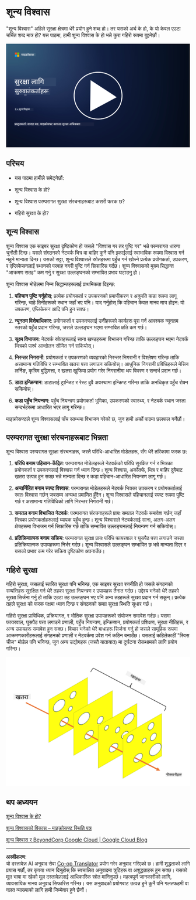 <!--
CO_OP_TRANSLATOR_METADATA:
{
  "original_hash": "75f77f972d2233c584f87c1eb96c983b",
  "translation_date": "2025-09-03T23:46:19+00:00",
  "source_file": "1.5 Zero trust.md",
  "language_code": "ne"
}
-->
# शून्य विश्वास

"शून्य विश्वास" अहिले सुरक्षा क्षेत्रमा धेरै प्रयोग हुने शब्द हो। तर यसको अर्थ के हो, के यो केवल एउटा चर्चित शब्द मात्र हो? यस पाठमा, हामी शून्य विश्वास के हो भन्ने कुरा गहिरो रूपमा बुझ्नेछौं।

[![भिडियो हेर्नुहोस्](../../translated_images/1-5_placeholder.36b707a8de54c96991f42d1e0a5979771993f470834d818e581c8de8c447bc5b.ne.png)](https://learn-video.azurefd.net/vod/player?id=ee1551cc-e7a5-4db6-a897-c286abe68a69)

## परिचय

 - यस पाठमा हामीले समेट्नेछौं:
   
   
 - शून्य विश्वास के हो?

   
  

 - शून्य विश्वास परम्परागत सुरक्षा संरचनाहरूबाट कसरी फरक छ?

   
   

 - गहिरो सुरक्षा के हो?

## शून्य विश्वास

शून्य विश्वास एक साइबर सुरक्षा दृष्टिकोण हो जसले "विश्वास गर तर पुष्टि गर" भन्ने परम्परागत धारणा चुनौती दिन्छ। यसले संगठनको नेटवर्क भित्र वा बाहिर कुनै पनि इकाईलाई स्वाभाविक रूपमा विश्वास गर्न नहुने मान्यता दिन्छ। यसको सट्टा, शून्य विश्वासले स्रोतहरूमा पहुँच गर्न खोज्ने प्रत्येक प्रयोगकर्ता, उपकरण, र एप्लिकेसनलाई स्थानको परवाह नगरी पुष्टि गर्न सिफारिस गर्दछ। शून्य विश्वासको मुख्य सिद्धान्त "आक्रमण सतह" कम गर्नु र सुरक्षा उल्लङ्घनको सम्भावित प्रभाव घटाउनु हो।

शून्य विश्वास मोडेलमा निम्न सिद्धान्तहरूलाई प्राथमिकता दिइन्छ:

1. **पहिचान पुष्टि गर्नुहोस्**: प्रत्येक प्रयोगकर्ता र उपकरणको प्रमाणीकरण र अनुमति कडा रूपमा लागू गरिन्छ, चाहे तिनीहरूको स्थान जहाँ भए पनि। याद गर्नुहोस् कि पहिचान केवल मानव मात्र होइन: यो उपकरण, एप्लिकेसन आदि पनि हुन सक्छ।

2. **न्यूनतम विशेषाधिकार**: प्रयोगकर्ता र उपकरणलाई उनीहरूको कार्यहरू पूरा गर्न आवश्यक न्यूनतम स्तरको पहुँच प्रदान गरिन्छ, जसले उल्लङ्घन भएमा सम्भावित क्षति कम गर्छ।

3. **सूक्ष्म विभाजन**: नेटवर्क स्रोतहरूलाई साना खण्डहरूमा विभाजन गरिन्छ ताकि उल्लङ्घन भएमा नेटवर्क भित्रको पार्श्व आन्दोलन सीमित गर्न सकियोस्।

4. **निरन्तर निगरानी**: प्रयोगकर्ता र उपकरणको व्यवहारको निरन्तर निगरानी र विश्लेषण गरिन्छ ताकि असामान्य गतिविधि र सम्भावित खतरा पत्ता लगाउन सकियोस्। आधुनिक निगरानी प्रविधिहरूले मेसिन लर्निङ, कृत्रिम बुद्धिमत्ता, र खतरा खुफिया प्रयोग गरेर निगरानीमा थप विवरण र सन्दर्भ प्रदान गर्छ।

5. **डाटा इन्क्रिप्शन**: डाटालाई ट्रान्जिट र रेस्ट दुवै अवस्थामा इन्क्रिप्ट गरिन्छ ताकि अनधिकृत पहुँच रोक्न सकियोस्।

6. **कडा पहुँच नियन्त्रण**: पहुँच नियन्त्रण प्रयोगकर्ता भूमिका, उपकरणको स्वास्थ्य, र नेटवर्क स्थान जस्ता सन्दर्भहरूमा आधारित भएर लागू गरिन्छ।

माइक्रोसफ्टले शून्य विश्वासलाई पाँच स्तम्भमा विभाजन गरेको छ, जुन हामी अर्को पाठमा छलफल गर्नेछौं।

## परम्परागत सुरक्षा संरचनाहरूबाट भिन्नता

शून्य विश्वास परम्परागत सुरक्षा संरचनाहरू, जस्तै परिधि-आधारित मोडेलहरू, सँग धेरै तरिकामा फरक छ:

1. **परिधि बनाम पहिचान-केंद्रित**: परम्परागत मोडेलहरूले नेटवर्कको परिधि सुरक्षित गर्न र भित्रका प्रयोगकर्ता र उपकरणलाई विश्वास गर्न ध्यान दिन्छ। शून्य विश्वास, अर्कोतर्फ, भित्र र बाहिर दुवैबाट खतरा उत्पन्न हुन सक्छ भन्ने मान्यता दिन्छ र कडा पहिचान-आधारित नियन्त्रण लागू गर्छ।

2. **अन्तर्निहित बनाम स्पष्ट विश्वास**: परम्परागत मोडेलहरूले नेटवर्क भित्रका उपकरण र प्रयोगकर्तालाई स्वतः विश्वास गर्छन् जबसम्म अन्यथा प्रमाणित हुँदैन। शून्य विश्वासले पहिचानलाई स्पष्ट रूपमा पुष्टि गर्छ र असामान्य गतिविधिको लागि निरन्तर निगरानी गर्छ।

3. **समतल बनाम विभाजित नेटवर्क**: परम्परागत संरचनाहरूले प्रायः समतल नेटवर्क समावेश गर्छन् जहाँ भित्रका प्रयोगकर्ताहरूलाई व्यापक पहुँच हुन्छ। शून्य विश्वासले नेटवर्कलाई साना, अलग-अलग क्षेत्रहरूमा विभाजन गर्न सिफारिस गर्छ ताकि सम्भावित उल्लङ्घनलाई नियन्त्रण गर्न सकियोस्।

4. **प्रतिक्रियात्मक बनाम सक्रिय**: परम्परागत सुरक्षा प्रायः परिधि फायरवाल र घुसपैठ पत्ता लगाउने जस्ता प्रतिक्रियात्मक उपायहरूमा निर्भर गर्दछ। शून्य विश्वासले उल्लङ्घन सम्भावित छ भन्ने मान्यता दिएर र यसको प्रभाव कम गरेर सक्रिय दृष्टिकोण अपनाउँछ।

## गहिरो सुरक्षा

गहिरो सुरक्षा, जसलाई स्तरित सुरक्षा पनि भनिन्छ, एक साइबर सुरक्षा रणनीति हो जसले संगठनको सम्पत्तिहरू सुरक्षित गर्न धेरै तहका सुरक्षा नियन्त्रण र उपायहरू तैनात गर्दछ। उद्देश्य भनेको धेरै तहको सुरक्षा सिर्जना गर्नु हो ताकि एउटा तह उल्लङ्घन भए पनि अन्य तहहरूले सुरक्षा प्रदान गर्न सकून्। प्रत्येक तहले सुरक्षा को फरक पक्षमा ध्यान दिन्छ र संगठनको समग्र सुरक्षा स्थिति सुधार गर्छ।

गहिरो सुरक्षा प्राविधिक, प्रक्रियागत, र भौतिक सुरक्षा उपायहरूको संयोजन समावेश गर्दछ। यसमा फायरवाल, घुसपैठ पत्ता लगाउने प्रणाली, पहुँच नियन्त्रण, इन्क्रिप्शन, प्रयोगकर्ता प्रशिक्षण, सुरक्षा नीतिहरू, र अन्य उपायहरू समावेश हुन सक्छ। विचार भनेको धेरै बाधाहरू सिर्जना गर्नु हो जसले सामूहिक रूपमा आक्रमणकारीहरूलाई संगठनको प्रणाली र नेटवर्कमा प्रवेश गर्न कठिन बनाउँछ। यसलाई कहिलेकाहीं "स्विस चीज" मोडेल पनि भनिन्छ, जुन अन्य उद्योगहरू (जस्तै यातायात) मा दुर्घटना रोकथामको लागि प्रयोग गरिन्छ।

![image](../../translated_images/swisscheese.dc1f2a129515c5af146d3fe0b5e69305e16bfb7ae348d0e4d59a02ada9f5e92b.ne.png)

## थप अध्ययन

[शून्य विश्वास के हो?](https://learn.microsoft.com/security/zero-trust/zero-trust-overview?WT.mc_id=academic-96948-sayoung)

[शून्य विश्वासको विकास – माइक्रोसफ्ट स्थिति पत्र](https://query.prod.cms.rt.microsoft.com/cms/api/am/binary/RWJJdT?WT.mc_id=academic-96948-sayoung)

[शून्य विश्वास र BeyondCorp Google Cloud | Google Cloud Blog](https://cloud.google.com/blog/topics/developers-practitioners/zero-trust-and-beyondcorp-google-cloud)

---

**अस्वीकरण**:  
यो दस्तावेज़ AI अनुवाद सेवा [Co-op Translator](https://github.com/Azure/co-op-translator) प्रयोग गरेर अनुवाद गरिएको छ। हामी शुद्धताको लागि प्रयास गर्छौं, तर कृपया ध्यान दिनुहोस् कि स्वचालित अनुवादमा त्रुटिहरू वा अशुद्धताहरू हुन सक्छ। यसको मूल भाषा मा रहेको मूल दस्तावेज़लाई आधिकारिक स्रोत मानिनुपर्छ। महत्वपूर्ण जानकारीको लागि, व्यावसायिक मानव अनुवाद सिफारिस गरिन्छ। यस अनुवादको प्रयोगबाट उत्पन्न हुने कुनै पनि गलतफहमी वा गलत व्याख्याको लागि हामी जिम्मेवार हुने छैनौं।